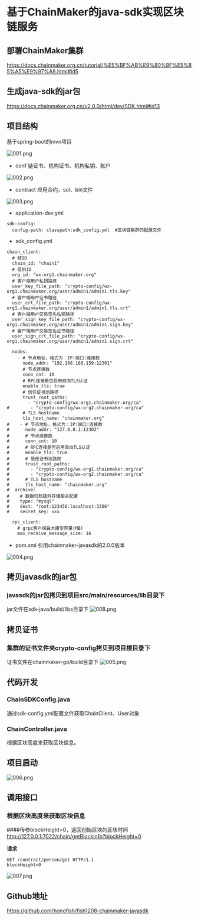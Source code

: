 # 基于ChainMaker的java-sdk实现区块链服务
## 部署ChainMaker集群
https://docs.chainmaker.org.cn/tutorial/%E5%BF%AB%E9%80%9F%E5%85%A5%E9%97%A8.html#id5

## 生成java-sdk的jar包
https://docs.chainmaker.org.cn/v2.0.0/html/dev/SDK.html#id13

## 项目结构
基于spring-boot的mvn项目

![001.png](https://github.com/hongfish/fish1208-chainmaker-javasdk/blob/main/src/main/resources/image/001.png)
* conf   链证书、机构证书、机构私钥、账户

![002.png](https://github.com/hongfish/fish1208-chainmaker-javasdk/blob/main/src/main/resources/image/002.png)
* contract 应用合约，sol、bin文件

![003.png](https://github.com/hongfish/fish1208-chainmaker-javasdk/blob/main/src/main/resources/image/003.png)
* application-dev.yml
```
sdk-config:
  config-path: classpath:sdk_config.yml  #区块链集群的配置文件
```

* sdk_config.yml 
```
chain_client:
  # 链ID
  chain_id: "chain1"
  # 组织ID
  org_id: "wx-org1.chainmaker.org"
  # 客户端用户私钥路径
  user_key_file_path: "crypto-config/wx-org1.chainmaker.org/user/admin1/admin1.tls.key"
  # 客户端用户证书路径
  user_crt_file_path: "crypto-config/wx-org1.chainmaker.org/user/admin1/admin1.tls.crt"
  # 客户端用户交易签名私钥路径
  user_sign_key_file_path: "crypto-config/wx-org1.chainmaker.org/user/admin1/admin1.sign.key"
  # 客户端用户交易签名证书路径
  user_sign_crt_file_path: "crypto-config/wx-org1.chainmaker.org/user/admin1/admin1.sign.crt"

  nodes:
    - # 节点地址，格式为：IP:端口:连接数
      node_addr: "192.168.160.159:12301"
      # 节点连接数
      conn_cnt: 10
      # RPC连接是否启用双向TLS认证
      enable_tls: true
      # 信任证书池路径
      trust_root_paths:
        - "crypto-config/wx-org1.chainmaker.org/ca"
#        - "crypto-config/wx-org2.chainmaker.org/ca"
      # TLS hostname
      tls_host_name: "chainmaker.org"
#    - # 节点地址，格式为：IP:端口:连接数
#      node_addr: "127.0.0.1:12302"
#      # 节点连接数
#      conn_cnt: 10
#      # RPC连接是否启用双向TLS认证
#      enable_tls: true
#      # 信任证书池路径
#      trust_root_paths:
#        - "crypto-config/wx-org1.chainmaker.org/ca"
#        - "crypto-config/wx-org2.chainmaker.org/ca"
#      # TLS hostname
#      tls_host_name: "chainmaker.org"
#  archive:
#    # 数据归档链外存储相关配置
#    type: "mysql"
#    dest: "root:123456:localhost:3306"
#    secret_key: xxx

  rpc_client:
    # grpc客户端最大接受容量(MB)
    max_receive_message_size: 16
```

* pom.xml
引用chainmaker-javasdk的2.0.0版本

![004.png](https://github.com/hongfish/fish1208-chainmaker-javasdk/blob/main/src/main/resources/image/004.png)

## 拷贝javasdk的jar包
### javasdk的jar包拷贝到项目src/main/resources/lib目录下
jar文件在sdk-java/build/libs目录下
![008.png](https://github.com/hongfish/fish1208-chainmaker-javasdk/blob/main/src/main/resources/image/008.png)

## 拷贝证书
### 集群的证书文件夹crypto-config拷贝到项目根目录下
证书文件在chainmaker-go/build目录下
![005.png](https://github.com/hongfish/fish1208-chainmaker-javasdk/blob/main/src/main/resources/image/005.png)

## 代码开发
### ChainSDKConfig.java
通过sdk-config.yml配置文件获取ChainClient、User对象

### ChainController.java
根据区块高度来获取区块信息。

## 项目启动
![006.png](https://github.com/hongfish/fish1208-chainmaker-javasdk/blob/main/src/main/resources/image/006.png)

## 调用接口
### 根据区块高度来获取区块信息
####传参blockHeight=0，返回创始区块的区块时间
http://127.0.0.1:7022/chain/getBlockInfo?blockHeight=0

**请求**
```$xslt
GET /contract/person/get HTTP/1.1  
blockHeight=0
```
![007.png](https://github.com/hongfish/fish1208-chainmaker-javasdk/blob/main/src/main/resources/image/007.png)

## Github地址
https://github.com/hongfish/fish1208-chainmaker-javasdk
